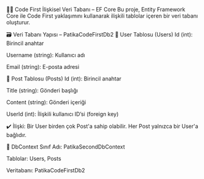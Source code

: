 🧑‍💻 Code First İlişkisel Veri Tabanı – EF Core
Bu proje, Entity Framework Core ile Code First yaklaşımını kullanarak ilişkili tablolar içeren bir veri tabanı oluşturur.

🗃️ Veri Tabanı Yapısı – PatikaCodeFirstDb2
👤 User Tablosu (Users)
Id (int): Birincil anahtar

Username (string): Kullanıcı adı

Email (string): E-posta adresi

📝 Post Tablosu (Posts)
Id (int): Birincil anahtar

Title (string): Gönderi başlığı

Content (string): Gönderi içeriği

UserId (int): İlişkili kullanıcı ID’si (foreign key)

✔️ İlişki: Bir User birden çok Post'a sahip olabilir. Her Post yalnızca bir User'a bağlıdır.

🧠 DbContext
Sınıf Adı: PatikaSecondDbContext

Tablolar: Users, Posts

Veritabanı: PatikaCodeFirstDb2

